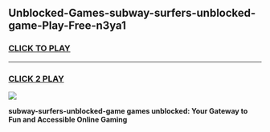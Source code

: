 
## Unblocked-Games-subway-surfers-unblocked-game-Play-Free-n3ya1
<h3>
<a href="https://premium76.site?title=subway-surfers-unblocked-game&ref=09A">CLICK TO PLAY</a></h3>
<hr>

<h3>
<a href="https://premium76.site?title=subway-surfers-unblocked-game&ref=09A">CLICK 2 PLAY</a>
  
</h3>

<a href="https://premium76.site?title=subway-surfers-unblocked-game&ref=09A"><img src="https://clearcache.store/games.png"></a>


**subway-surfers-unblocked-game games unblocked: Your Gateway to Fun and Accessible Online Gaming**
